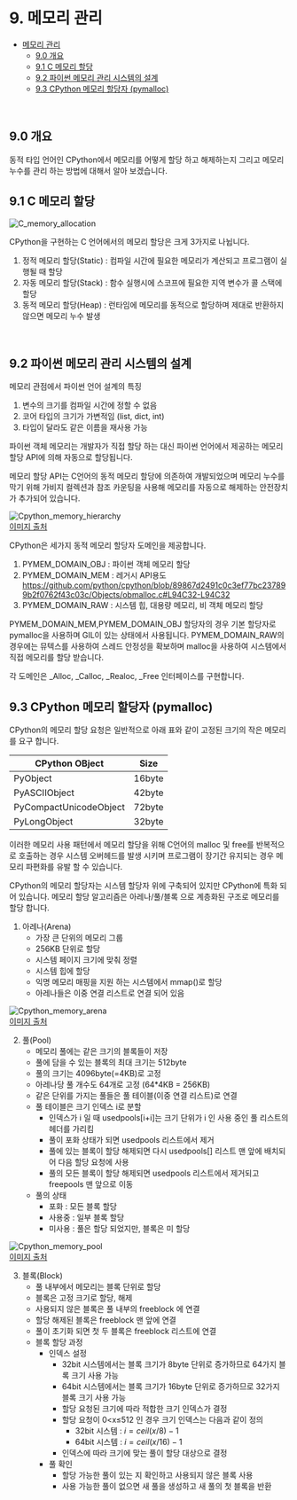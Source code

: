 # 9. 메모리 관리

- [메모리 관리](#메모리-관리)
  - [9.0 개요](#90-개요)
  - [9.1 C 메모리 할당](#91-C-메모리-할당)
  - [9.2 파이썬 메모리 관리 시스템의 설계](#92-파이썬-메모리-관리-시스템의-설계)
  - [9.3 CPython 메모리 할당자 (pymalloc)](#93-CPython-메모리-할당자)
  
<br/>

## 9.0 개요

동적 타입 언어인 CPython에서 메모리를 어떻게 할당 하고 해제하는지 그리고 메모리 누수를 관리 하는 방법에 대해서 알아 보겠습니다. 
<br/>

## 9.1 C 메모리 할당

![C_memory_allocation](../images/9_memory/01_C_memory_allocation.png)  


CPython을 구현하는 C 언어에서의 메모리 할당은 크게 3가지로 나뉩니다.

1. 정적 메모리 할당(Static) : 컴파일 시간에 필요한 메모리가 계산되고 프로그램이 실행될 때 할당  
2. 자동 메모리 할당(Stack)  : 함수 실행시에 스코프에 필요한 지역 변수가 콜 스택에 할당
3. 동적 메모리 할당(Heap)   : 런타임에 메모리를 동적으로 할당하며 제대로 반환하지 않으면 메모리 누수 발생
<br/>

## 9.2 파이썬 메모리 관리 시스템의 설계

메모리 관점에서 파이썬 언어 설계의 특징

1. 변수의 크기를 컴파일 시간에 정할 수 없음
2. 코어 타입의 크기가 가변적임 (list, dict, int)
3. 타입이 달라도 같은 이름을 재사용 가능

파이썬 객체 메모리는 개발자가 직접 할당 하는 대신 파이썬 언어에서 제공하는 메모리 할당 API에 의해 자동으로 할당됩니다.

메모리 할당 API는 C언어의 동적 메모리 할당에 의존하여 개발되었으며 메모리 누수를 막기 위해 가비지 컬렉션과 참조 카운팅을 사용해 메모리를 자동으로 해제하는 안전장치가 추가되어 있습니다. 

![Cpython_memory_hierarchy](../images/9_memory/02_cpython_memory_hierarchy.png)  
[이미지 출처][link01]

[link01]: https://velog.io/@qlgks1/python-%EB%A9%94%EB%AA%A8%EB%A6%AC-%EA%B4%80%EB%A6%AC-memory-optimization

CPython은 세가지 동적 메모리 할당자 도메인을 제공합니다.  

1. PYMEM_DOMAIN_OBJ : 파이썬 객체 메모리 할당 
2. PYMEM_DOMAIN_MEM : 레거시 API용도 https://github.com/python/cpython/blob/89867d2491c0c3ef77bc237899b2f0762f43c03c/Objects/obmalloc.c#L94C32-L94C32
3. PYMEM_DOMAIN_RAW : 시스템 힙, 대용량 메모리, 비 객체 메모리 할당 

PYMEM_DOMAIN_MEM,PYMEM_DOMAIN_OBJ 할당자의 경우 기본 할당자로 pymalloc을 사용하며 GIL이 있는 상태에서 사용됩니다. PYMEM_DOMAIN_RAW의 경우에는 뮤텍스를 사용하여 스레드 안정성을 확보하며 malloc을 사용하여 시스템에서 직접 메모리를 할당 받습니다.

각 도메인은 _Alloc, _Calloc, _Realoc, _Free 인터페이스를 구현합니다.
<br/>

## 9.3 CPython 메모리 할당자 (pymalloc)

CPython의 메모리 할당 요청은 일반적으로 아래 표와 같이 고정된 크기의 작은 메모리를 요구 합니다.

| CPython OBject  | Size |
|------|---|
| PyObject  | 16byte |
| PyASCIIObject  | 42byte |
| PyCompactUnicodeObject | 72byte |
| PyLongObject  | 32byte |

이러한 메모리 사용 패턴에서 메모리 할당을 위해 C언어의 malloc 및 free를 반복적으로 호출하는 경우 시스템 오버헤드를 발생 시키며 프로그램이 장기간 유지되는 경우 메모리 파편화를 유발 할 수 있습니다. 

CPython의 메모리 할당자는 시스템 할당자 위에 구축되어 있지만 CPython에 특화 되어 있습니다. 
메모리 할당 알고리즘은 아레나/풀/블록 으로 계층화된 구조로 메모리를 할당 합니다.




 1. 아레나(Arena)
    - 가장 큰 단위의 메모리 그룹 
    - 256KB 단위로 할당
    - 시스템 페이지 크기에 맞춰 정렬
    - 시스템 힙에 할당
    - 익명 메모리 매핑을 지원 하는 시스템에서 mmap()로 할당
    - 아레나들은 이중 연결 리스트로 연결 되어 있음
    
![Cpython_memory_arena](../images/9_memory/03_arena.jpg)  
[이미지 출처][link02]

[link02]: https://fanchao01.github.io/blog/2016/10/09/python-obmalloc/
 
 2. 풀(Pool)
    - 메모리 풀에는 같은 크기의 블록들이 저장
    - 풀에 담을 수 있는 블록의 최대 크기는 512byte
    - 풀의 크기는 4096byte(=4KB)로 고정
    - 아레나당 풀 개수도 64개로 고정 (64*4KB = 256KB)
    - 같은 단위를 가지는 풀들은 풀 테이블(이중 연결 리스트)로 연결
    - 풀 테이블은 크기 인덱스 i로 분할
        - 인덱스가 i 일 때 usedpools[i+i]는 크기 단위가 i 인 사용 중인 풀 리스트의 헤더를 가리킴
        - 풀이 포화 상태가 되면 usedpools 리스트에서 제거
        - 풀에 있는 블록이 할당 해제되면 다시 usedpools[] 리스트 맨 앞에 배치되어 다음 할당 요청에 사용
        - 풀의 모든 블록이 할당 해제되면 usedpools 리스트에서 제거되고 freepools 맨 앞으로 이동
    - 풀의 상태
        - 포화 : 모든 블록 할당
        - 사용중 : 일부 블록 할당
        - 미사용 : 풀은 할당 되었지만, 블록은 미 할당
        
![Cpython_memory_pool](../images/9_memory/04_pool.png)  
[이미지 출처][link03]

[link03]: https://www.blog.subhashkumar.in/posts/python-memory-management/

    
  3. 블록(Block)
     - 풀 내부에서 메모리는 블록 단위로 할당 
     - 블록은 고정 크기로 할당, 해제
     - 사용되지 않은 블록은 풀 내부의 freeblock 에 연결
     - 할당 해제된 블록은 freeblock 맨 앞에 연결
     - 풀이 초기화 되면 첫 두 블록은 freeblock 리스트에 연결
     - 블록 할당 과정
         - 인덱스 설정
             - 32bit 시스템에서는 블록 크기가 8byte 단위로 증가하므로 64가지 블록 크기 사용 가능
             - 64bit 시스템에서는 블록 크기가 16byte 단위로 증가하므로 32가지 블록 크기 사용 가능         
             - 할당 요청된 크기에 따라 적합한 크기 인덱스가 결정
             - 할당 요청이 0<x≤512 인 경우 크기 인덱스는 다음과 같이 정의
                 - 32bit 시스템 : $i = ceil(x/8) - 1$
                 - 64bit 시스템 : $i = ceil(x / 16) - 1$
             - 인덱스에 따라 크기에 맞는 풀이 할당 대상으로 결정
        - 풀 확인
             - 할당 가능한 풀이 있는 지 확인하고 사용되지 않은 블록 사용
             - 사용 가능한 풀이 없으면 새 풀을 생성하고 새 풀의 첫 블록을 반환  
